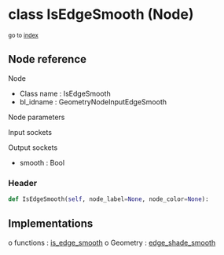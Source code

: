 # class IsEdgeSmooth (Node)

<sub>go to [index](/docs/index.md)</sub>

## Node reference

Node
 - Class name : IsEdgeSmooth
 - bl_idname : GeometryNodeInputEdgeSmooth

Node parameters

Input sockets

Output sockets
 - smooth : Bool

### Header

``` python
def IsEdgeSmooth(self, node_label=None, node_color=None):
```

## Implementations

o functions : [is_edge_smooth](#is_edge_smooth)
o Geometry : [edge_shade_smooth](#edge_shade_smooth) 

